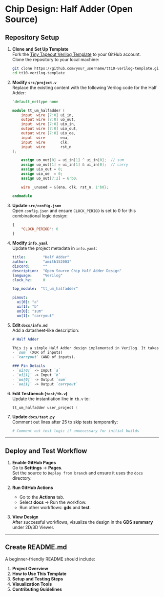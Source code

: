 # **Chip Design: Half Adder (Open Source)**

## **Repository Setup**

1. **Clone and Set Up Template**  
   Fork the [Tiny Tapeout Verilog Template](https://github.com/TinyTapeout/tt10-verilog-template) to your GitHub account.  
   Clone the repository to your local machine:
   ```bash
   git clone https://github.com/your_username/tt10-verilog-template.git
   cd tt10-verilog-template
   ```

2. **Modify `src/project.v`**  
   Replace the existing content with the following Verilog code for the Half Adder:
   ```verilog
   `default_nettype none

   module tt_um_halfadder (
       input  wire [7:0] ui_in,
       output wire [7:0] uo_out,
       input  wire [7:0] uio_in,
       output wire [7:0] uio_out,
       output wire [7:0] uio_oe,
       input  wire       ena,
       input  wire       clk,
       input  wire       rst_n
   );

       assign uo_out[0] = ui_in[1] ^ ui_in[0];  // sum
       assign uo_out[1] = ui_in[1] & ui_in[0];  // carry
       assign uio_out = 0;
       assign uio_oe  = 0;
       assign uo_out[7:2] = 6'b0;

       wire _unused = &{ena, clk, rst_n, 1'b0};

   endmodule
   ```

3. **Update `src/config.json`**  
   Open `config.json` and ensure `CLOCK_PERIOD` is set to 0 for this combinational logic design:
   ```json
   {
       "CLOCK_PERIOD": 0
   }
   ```

4. **Modify `info.yaml`**  
   Update the project metadata in `info.yaml`:
   ```yaml
   title:        "Half Adder"
   author:       "amith152003"
   discord:      ""
   description:  "Open Source Chip Half Adder Design"
   language:     "Verilog"
   clock_hz:     0

   top_module:  "tt_um_halfadder"

   pinout:
     ui[0]: "a"
     ui[1]: "b"
     uo[0]: "sum"
     uo[1]: "carryout"
   ```

5. **Edit `docs/info.md`**  
   Add a datasheet-like description:
   ```markdown
   # Half Adder

   This is a simple Half Adder design implemented in Verilog. It takes two 1-bit binary inputs (`a` and `b`) and produces two outputs:  
   - `sum` (XOR of inputs)  
   - `carryout` (AND of inputs).  

   ### Pin Details  
   - `ui[0]` -> Input `a`  
   - `ui[1]` -> Input `b`  
   - `uo[0]` -> Output `sum`  
   - `uo[1]` -> Output `carryout`
   ```

6. **Edit Testbench (`test/tb.v`)**  
   Update the instantiation line in `tb.v` to:
   ```verilog
   tt_um_halfadder user_project (
   ```

7. **Update `docs/test.py`**  
   Comment out lines after 25 to skip tests temporarily:
   ```python
   # Comment out test logic if unnecessary for initial builds
   ```

---

## **Deploy and Test Workflow**

1. **Enable GitHub Pages**  
   Go to **Settings** → **Pages**.  
   Set the source to `Deploy from branch` and ensure it uses the `docs` directory.

2. **Run GitHub Actions**  
   - Go to the **Actions** tab.  
   - Select **docs** → Run the workflow.  
   - Run other workflows: **gds** and **test**.

3. **View Design**  
   After successful workflows, visualize the design in the **GDS summary** under 2D/3D Viewer.

---

## **Create README.md**

A beginner-friendly README should include:  
1. **Project Overview**  
2. **How to Use This Template**  
3. **Setup and Testing Steps**  
4. **Visualization Tools**  
5. **Contributing Guidelines**  

